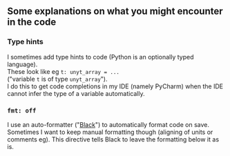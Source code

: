## Some explanations on what you might encounter in the code

### Type hints
I sometimes add type hints to code (Python is an optionally typed language).  
These look like eg `t: unyt_array = ...`  
("variable `t` is of type `unyt_array`").  
I do this to get code completions in my IDE (namely PyCharm) when
the IDE cannot infer the type of a variable automatically.

### `fmt: off`
I use an auto-formatter ("[Black](https://black.readthedocs.io/)") to automatically format code on save.
Sometimes I want to keep manual formatting though (aligning of units or comments eg).
This directive tells Black to leave the formatting below it as is.